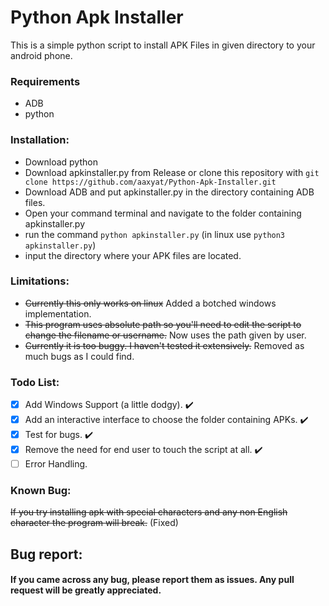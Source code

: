 # Python Apk Installer
This is a simple python script to install APK Files in given directory to your android phone.
### Requirements
* ADB
* python

### Installation:
* Download python
* Download apkinstaller.py from Release or clone this repository with `git clone https://github.com/aaxyat/Python-Apk-Installer.git`
* Download ADB and put apkinstaller.py in the directory containing ADB files.
* Open your command terminal and navigate to the folder containing apkinstaller.py
* run the command `python apkinstaller.py` (in linux use `python3 apkinstaller.py`)
* input the directory where your APK files are located.

### Limitations:
* ~~Currently this only works on linux~~ Added a botched windows implementation.
* ~~This program uses absolute path so you'll need to edit the script to change the filename or username.~~ Now uses the path given by user.
* ~~Currently it is too buggy. I haven't tested it extensively.~~ Removed as much bugs as I could find.
  
### Todo List:
- [X] Add Windows Support (a little dodgy). :heavy_check_mark:
- [X] Add an interactive interface to choose the folder containing APKs. :heavy_check_mark:
- [X] Test for bugs. :heavy_check_mark:
- [X] Remove the need for end user to touch the script at all. :heavy_check_mark:
- [ ] Error Handling.

### Known Bug:
~~If you try installing apk with special characters and any non English character the program will break.~~ (Fixed)

## Bug report:
 #### If you came across any bug, please report them as issues. Any pull request will be greatly appreciated.

